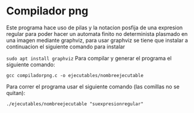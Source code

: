 # Compilador png
Este programa hace uso de pilas y la notacion posfija de una expresion regular para poder hacer un automata finito no determinista plasmado en una imagen mediante graphviz, para usar graphviz se tiene que instalar a continuacion el siguiente comando para instalar

`sudo apt install graphviz`
Para compilar y generar el programa el siguiente comando:

`gcc compiladorpng.c -o ejecutables/nombreejecutable`

Para correr el programa usar el siguiente comando (las comillas no se quitan):

`./ejecutables/nombreejecutable "suexpresionregular"`
